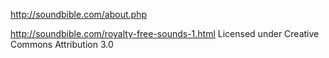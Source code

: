 http://soundbible.com/about.php

http://soundbible.com/royalty-free-sounds-1.html
Licensed under Creative Commons Attribution 3.0
